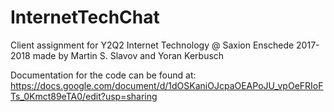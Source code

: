 # InternetTechChat
Client assignment for Y2Q2 Internet Technology @ Saxion Enschede 2017-2018 made by Martin S. Slavov and Yoran Kerbusch

Documentation for the code can be found at: https://docs.google.com/document/d/1dOSKaniOJcpaOEAPoJU_vpOeFRIoFTs_0Kmct89eTA0/edit?usp=sharing

